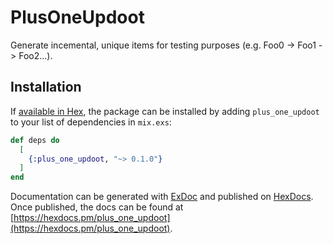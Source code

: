 # PlusOneUpdoot

Generate incemental, unique items for testing purposes (e.g. Foo0 -> Foo1 -> Foo2...).

## Installation

If [available in Hex](https://hex.pm/docs/publish), the package can be installed
by adding `plus_one_updoot` to your list of dependencies in `mix.exs`:

```elixir
def deps do
  [
    {:plus_one_updoot, "~> 0.1.0"}
  ]
end
```

Documentation can be generated with [ExDoc](https://github.com/elixir-lang/ex_doc)
and published on [HexDocs](https://hexdocs.pm). Once published, the docs can
be found at [https://hexdocs.pm/plus_one_updoot](https://hexdocs.pm/plus_one_updoot).

